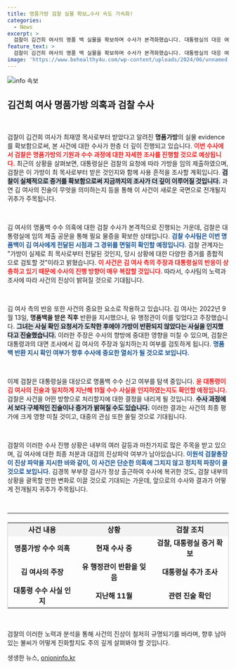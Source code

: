 ```yaml
---
title: 명품가방 검찰 실물 확보…수사 속도 가속화!
categories:
  - News
excerpt: >
  검찰이 김건희 여사의 명품 백 실물을 확보하며 수사가 본격화했습니다. 대통령실의 대응 여하에 따라 대통령과의 연관성도 드러날 가능성이 높아, 이 사건의 향방에 귀추가 주목됩니다.
feature_text: >
  검찰이 김건희 여사의 명품 백 실물을 확보하며 수사가 본격화했습니다. 대통령실의 대응 여하에 따라 대통령과의 연관성도 드러날 가능성이 높아, 이 사건의 향방에 귀추가 주목됩니다.
image: 'https://www.behealthy4u.com/wp-content/uploads/2024/06/unnamed-file.png'
---
```


<p><img src="https://www.behealthy4u.com/wp-content/uploads/2024/06/unnamed-file.png" alt="info 속보" /></p>

<h2 data-ke-size="size26">김건희 여사 명품가방 의혹과 검찰 수사</h2>

<p data-ke-size="size16">&nbsp;</p>

<p>검찰이 김건희 여사가 최재영 목사로부터 받았다고 알려진 <b>명품가방</b>의 실물 evidence를 확보함으로써, 본 사건에 대한 수사가 한층 더 깊이 진행되고 있습니다. <b><span style="color: #ee2323;">이번 수사에서 검찰은 명품가방의 기원과 수수 과정에 대한 자세한 조사를 진행할 것으로 예상됩니다.</span></b> 최근의 상황을 살펴보면, 대통령실은 검찰의 요청에 따라 가방을 임의 제출하였으며, 검찰은 이 가방이 최 목사로부터 받은 것인지와 함께 사용 흔적을 조사할 계획입니다. <b><span style="background-color: #21538527;">검찰이 실체적으로 증거를 확보함으로써 지금까지의 조사가 더 깊이 이루어질 것입니다.</span></b> 과연 김 여사의 진술이 무엇을 의미하는지 등을 통해 이 사건이 새로운 국면으로 전개될지 귀추가 주목됩니다.</p>

<p data-ke-size="size16">&nbsp;</p>

<p>김 여사의 명품백 수수 의혹에 대한 검찰 수사가 본격적으로 진행되는 가운데, 검찰은 대통령실에 임의 제출 공문을 통해 필요 물증을 확보한 상태입니다. <b><span style="color: #1a5490;">검찰 수사팀은 이번 명품백이 김 여사에게 전달된 시점과 그 경위를 면밀히 확인할 예정입니다.</span></b> 검찰 관계자는 "가방이 실제로 최 목사로부터 전달된 것인지, 당시 상황에 대한 다양한 증거를 종합적으로 검토할 것"이라고 밝혔습니다. <b><span style="color: #ee2323;">이 사건은 김 여사 측의 주장과 대통령실의 반응이 상충하고 있기 때문에 수사의 진행 방향이 매우 복잡할 것입니다.</span></b> 따라서, 수사팀의 노력과 조사에 따라 사건의 진상이 밝혀질 것으로 기대됩니다.</p>

<p data-ke-size="size16">&nbsp;</p>

<p>김 여사 측의 반응 또한 사건의 중요한 요소로 작용하고 있습니다. 김 여사는 2022년 9월 13일, <b>명품백을 받은 직후</b> 반환을 지시했으나, 유 행정관이 이를 잊었다고 주장했습니다. <b><span style="background-color: #21538527;">그녀는 사실 확인 요청서가 도착한 후에야 가방이 반환되지 않았다는 사실을 인지했다고 진술했습니다.</span></b> 이러한 주장은 수사의 향방에 중대한 영향을 미칠 수 있으며, 검찰은 대통령과의 대면 조사에서 김 여사의 주장과 일치하는지 여부를 검토하게 됩니다. <b><span style="color: #1a5490;">명품백 반환 지시 확인 여부가 향후 수사에 중요한 열쇠가 될 것으로 보입니다.</span></b></p>

<p data-ke-size="size16">&nbsp;</p>

<p>이제 검찰은 대통령실을 대상으로 명품백 수수 신고 여부를 탐색 중입니다. <b><span style="color: #ee2323;">윤 대통령이 김 여사의 진술과 일치하게 지난해 11월 수수 사실을 인지하였는지도 확인할 예정입니다.</span></b> 검찰은 사건을 어떤 방향으로 처리할지에 대한 결정을 내리게 될 것입니다. <b><span style="background-color: #21538527;">수사 과정에서 보다 구체적인 진술이나 증거가 밝혀질 수도 있습니다.</span></b> 이러한 결과는 사건의 최종 평가에 크게 영향 미칠 것이고, 대중의 관심 또한 쏠릴 것으로 기대됩니다.</p>

<p data-ke-size="size16">&nbsp;</p>

<p>검찰의 이러한 수사 진행 상황은 내부의 여러 갈등과 마찬가지로 많은 주목을 받고 있으며, 김 여사에 대한 최종 처분과 대검의 진상파악 여부가 남아있습니다. <b><span style="color: #1a5490;">이원석 검찰총장이 진상 파악을 지시한 바와 같이, 이 사건은 단순한 의혹에 그치지 않고 정치적 파장이 클 것으로 보입니다.</span></b> 김경목 부부장 검사가 정상 출근하여 수사에 복귀한 것도, 검찰 내부의 상황을 괄목할 만한 변화로 이끌 것으로 기대되는 가운데, 앞으로의 수사와 결과가 어떻게 전개될지 귀추가 주목됩니다.</p>

<p data-ke-size="size16">&nbsp;</p>

<hr>

<table style="width: 100%; margin-top: 20px; border: 1px solid #ccc; border-collapse: collapse;">
<tr>
<td style="text-align: center; height: 20px; background-color: #f2f2f2;"><b>사건 내용</b></td>
<td style="text-align: center; height: 20px; background-color: #f2f2f2;"><b>상황</b></td>
<td style="text-align: center; height: 20px; background-color: #f2f2f2;"><b>검찰 조치</b></td>
</tr>
<tr>
<td style="text-align: center; height: 17px;"><b>명품가방 수수 의혹</b></td>
<td style="text-align: center; height: 17px;"><b>현재 수사 중</b></td>
<td style="text-align: center; height: 17px;"><b>검찰, 대통령실 증거 확보</b></td>
</tr>
<tr>
<td style="text-align: center; height: 17px;"><b>김 여사의 주장</b></td>
<td style="text-align: center; height: 17px;"><b>유 행정관이 반환을 잊음</b></td>
<td style="text-align: center; height: 17px;"><b>대통령실 추가 조사</b></td>
</tr>
<tr>
<td style="text-align: center; height: 17px;"><b>대통령 수수 사실 인지</b></td>
<td style="text-align: center; height: 17px;"><b>지난해 11월</b></td>
<td style="text-align: center; height: 17px;"><b>관련 진술 확인</b></td>
</tr>
</table>

<p data-ke-size="size16">&nbsp;</p>

<p>검찰의 이러한 노력과 분석을 통해 사건의 진상이 철저히 규명되기를 바라며, 향후 남아있는 불씨가 어떻게 진화할지도 주의 깊게 살펴봐야 할 것입니다. </p>
생생한 뉴스, <a href="https://onioninfo.kr" rel="dofollow">onioninfo.kr</a>


